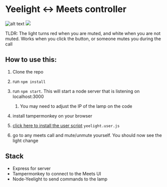 # Yeelight ↔ Meets controller
![alt text](meets2.gif "Demo")
![](https://www.google-analytics.com/collect?v=1&t=event&tid=UA-100869248-2&cid=555&ec=github&ea=pageview&el=yeelight-meets&ev=1)

TLDR: The light turns red when you are muted, and white when you are not muted.
Works when you click the button, or someone mutes you during the call

## How to use this:
1. Clone the repo
2. run `npm install`
3. run `npm start`. This will start a node server that is listening on localhost:3000
   1.  You may need to adjust the IP of the lamp on the code
4. install tampermonkey on your browser


5. [click here to install the user script](https://github.com/alicescfernandes/yeelight-meets/raw/master/yeelight.user.js) `yeelight.user.js`
6. go to any meets call and mute/unmute yourself. You should now see the light change

## Stack
- Express for server
- Tampermonkey to connect to the Meets UI
- Node-Yeelight to send commands to the lamp